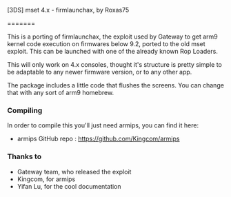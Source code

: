 [3DS] mset 4.x - firmlaunchax, by Roxas75

=======

This is a porting of firmlaunchax, the exploit used by Gateway to get arm9 kernel code execution on firmwares below 9.2,
ported to the old mset exploit. This can be launched with one of the already known Rop Loaders.

This will only work on 4.x consoles, thought it's structure is pretty simple to be adaptable to any newer firmware version,
or to any other app.

The package includes a little code that flushes the screens. You can change that with any sort of arm9 homebrew.

### Compiling
In order to compile this you'll just need armips, you can find it here:
- armips GitHub repo : https://github.com/Kingcom/armips

### Thanks to 
- Gateway team, who released the exploit
- Kingcom, for armips
- Yifan Lu, for the cool documentation 